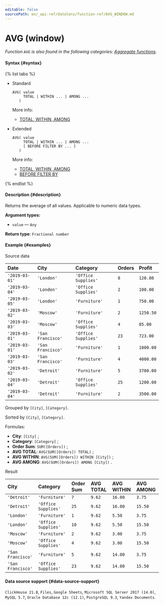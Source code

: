 ```yaml
---
editable: false
sourcePath: en/_api-ref/datalens/function-ref/AVG_WINDOW.md
---
```


# AVG (window)

_Function `AVG` is also found in the following categories: [Aggregate functions](AVG.md)._

#### Syntax {#syntax}

{% list tabs %}

- Standard

  ```
  AVG( value
       TOTAL | WITHIN ... | AMONG ...
     )
  ```

  More info:
  - [TOTAL, WITHIN, AMONG](window-functions.md#syntax-grouping)

- Extended

  ```
  AVG( value
       TOTAL | WITHIN ... | AMONG ...
       [ BEFORE FILTER BY ... ]
     )
  ```

  More info:
  - [TOTAL, WITHIN, AMONG](window-functions.md#syntax-grouping)
  - [BEFORE FILTER BY](window-functions.md#syntax-before-filter-by)

{% endlist %}

#### Description {#description}
Returns the average of all values. Applicable to numeric data types.

**Argument types:**
- `value` — `Any`


**Return type**: `Fractional number`

#### Example {#examples}




Source data

| **Date**       | **City**          | **Category**        | **Orders**   | **Profit**   |
|:---------------|:------------------|:--------------------|:-------------|:-------------|
| `'2019-03-01'` | `'London'`        | `'Office Supplies'` | `8`          | `120.80`     |
| `'2019-03-04'` | `'London'`        | `'Office Supplies'` | `2`          | `100.00`     |
| `'2019-03-05'` | `'London'`        | `'Furniture'`       | `1`          | `750.00`     |
| `'2019-03-02'` | `'Moscow'`        | `'Furniture'`       | `2`          | `1250.50`    |
| `'2019-03-03'` | `'Moscow'`        | `'Office Supplies'` | `4`          | `85.00`      |
| `'2019-03-01'` | `'San Francisco'` | `'Office Supplies'` | `23`         | `723.00`     |
| `'2019-03-01'` | `'San Francisco'` | `'Furniture'`       | `1`          | `1000.00`    |
| `'2019-03-03'` | `'San Francisco'` | `'Furniture'`       | `4`          | `4000.00`    |
| `'2019-03-02'` | `'Detroit'`       | `'Furniture'`       | `5`          | `3700.00`    |
| `'2019-03-04'` | `'Detroit'`       | `'Office Supplies'` | `25`         | `1200.00`    |
| `'2019-03-04'` | `'Detroit'`       | `'Furniture'`       | `2`          | `3500.00`    |

Grouped by `[City]`, `[Category]`.

Sorted by `[City]`, `[Category]`.

Formulas:

- **City**: `[City]` ;
- **Category**: `[Category]` ;
- **Order Sum**: `SUM([Orders])` ;
- **AVG TOTAL**: `AVG(SUM([Orders]) TOTAL)` ;
- **AVG WITHIN**: `AVG(SUM([Orders]) WITHIN [City])` ;
- **AVG AMONG**: `AVG(SUM([Orders]) AMONG [City])` .


Result

| **City**          | **Category**        | **Order Sum**   | **AVG TOTAL**   | **AVG WITHIN**   | **AVG AMONG**   |
|:------------------|:--------------------|:----------------|:----------------|:-----------------|:----------------|
| `'Detroit'`       | `'Furniture'`       | `7`             | `9.62`          | `16.00`          | `3.75`          |
| `'Detroit'`       | `'Office Supplies'` | `25`            | `9.62`          | `16.00`          | `15.50`         |
| `'London'`        | `'Furniture'`       | `1`             | `9.62`          | `5.50`           | `3.75`          |
| `'London'`        | `'Office Supplies'` | `10`            | `9.62`          | `5.50`           | `15.50`         |
| `'Moscow'`        | `'Furniture'`       | `2`             | `9.62`          | `3.00`           | `3.75`          |
| `'Moscow'`        | `'Office Supplies'` | `4`             | `9.62`          | `3.00`           | `15.50`         |
| `'San Francisco'` | `'Furniture'`       | `5`             | `9.62`          | `14.00`          | `3.75`          |
| `'San Francisco'` | `'Office Supplies'` | `23`            | `9.62`          | `14.00`          | `15.50`         |




#### Data source support {#data-source-support}

`ClickHouse 21.8`, `Files`, `Google Sheets`, `Microsoft SQL Server 2017 (14.0)`, `MySQL 5.7`, `Oracle Database 12c (12.1)`, `PostgreSQL 9.3`, `Yandex Documents`.
